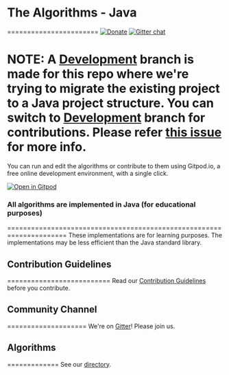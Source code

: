 # The Algorithms - Java
=======================
[![Donate](https://img.shields.io/badge/Donate-PayPal-green.svg)](https://www.paypal.me/TheAlgorithms/100)
[![Gitter chat](https://img.shields.io/badge/Chat-Gitter-ff69b4.svg?label=Chat&logo=gitter&style=flat-square)](https://gitter.im/TheAlgorithms)&nbsp;


# NOTE: A [Development](https://github.com/TheAlgorithms/Java/tree/Development) branch is made for this repo where we're trying to migrate the existing project to a Java project structure. You can switch to [Development](https://github.com/TheAlgorithms/Java/tree/Development) branch for contributions. Please refer [this issue](https://github.com/TheAlgorithms/Java/issues/474) for more info.

You can run and edit the algorithms or contribute to them using Gitpod.io, a free online development environment, with a single click.

[![Open in Gitpod](https://gitpod.io/button/open-in-gitpod.svg)](https://gitpod.io/#https://github.com/TheAlgorithms/Java)


### All algorithms are implemented in Java (for educational purposes)
=====================================================================
These implementations are for learning purposes. The implementations may be less efficient than the Java standard library.

## Contribution Guidelines
==========================
Read our [Contribution Guidelines](CONTRIBUTING.md) before you contribute.

## Community Channel
====================
We're on [Gitter](https://gitter.im/TheAlgorithms)! Please join us.

## Algorithms
=============
See our [directory](DIRECTORY.md).
